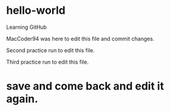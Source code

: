 # hello-world

Learning GitHub

MacCoder94 was here to edit this file and commit changes.

Second practice run to edit this file.

Third practice run to edit this file.

# save and come back and edit it again.
